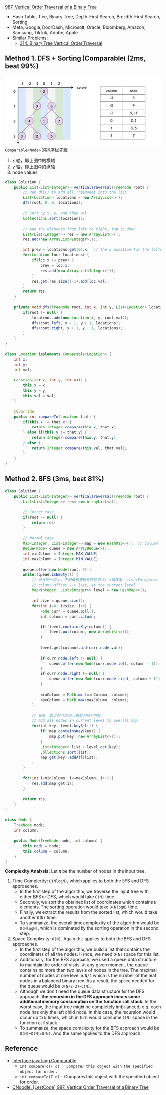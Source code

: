 [987. Vertical Order Traversal of a Binary Tree](https://leetcode.com/problems/vertical-order-traversal-of-a-binary-tree/description/)

* Hash Table, Tree, Binary Tree, Depth-First Search, Breadth-First Search, Sorting
* Meta, Google, DoorDash, Microsoft, Oracle, Bloomberg, Amazon, Samsung, TikTok, Adobe, Apple
* Similar Problems:
  * [314. Binary Tree Vertical Order Traversal](https://leetcode.com/problems/binary-tree-vertical-order-traversal/description/)


## Method 1. DFS + Sorting (Comparable) (2ms, beat 99%)
![](images/0987_nodes_partition.png)
`Comparable<Node>` 的排序优先级
1. x 轴，即上图中的横轴
2. y 轴，即上图中的纵轴
3. node values
```java
class Solution {
    public List<List<Integer>> verticalTraversal(TreeNode root) {
        // Run dfs() to add all TreeNodes into the list
        List<Location> locations = new ArrayList<>();
        dfs(root, 0, 0, locations);

        // Sort by x, y, and then val
        Collections.sort(locations);

        // Add the elements from left to right, top to down
        List<List<Integer>> res = new ArrayList<>();
        res.add(new ArrayList<Integer>());

        int prev = locations.get(0).x;  // the x position for the leftmost Location
        for(Location loc: locations) {
            if(loc.x != prev) {
                prev = loc.x;
                res.add(new ArrayList<Integer>());
            }
            res.get(res.size()-1).add(loc.val);
        }
        return res;
    }

    private void dfs(TreeNode root, int x, int y, List<Location> locations) {
        if(root != null) {
            locations.add(new Location(x, y, root.val));
            dfs(root.left, x - 1, y + 1, locations);
            dfs(root.right, x + 1, y + 1, locations);
        }
    }
}

class Location implements Comparable<Location> {
    int x;
    int y;
    int val;

    Location(int x, int y, int val) {
        this.x = x;
        this.y = y;
        this.val = val;
    }

    @Override
    public int compareTo(Location that) {
        if(this.x != that.x) {
            return Integer.compare(this.x, that.x);
        } else if(this.y != that.y) {
            return Integer.compare(this.y, that.y);
        } else {
            return Integer.compare(this.val, that.val);
        }
    }
}
```


## Method 2. BFS (3ms, beat 81%)
```java
class Solution {
    public List<List<Integer>> verticalTraversal(TreeNode root) {
        List<List<Integer>> res= new ArrayList<>();

        // Corner case
        if(root == null) {
            return res;
        }

        // Normal case
        Map<Integer, List<Integer>> map = new HashMap<>();  // Column --> list nodes in this column
        Deque<Node> queue = new ArrayDeque<>();
        int minColumn = Integer.MAX_VALUE;
        int maxColumn = Integer.MIN_VALUE;

        queue.offer(new Node(root, 0));
        while(!queue.isEmpty()) {
            // 统计同一层上，不同偏移量都有哪些节点: <偏移量, List<Integer>>
            // column offset --> list, at the current level
            Map<Integer, List<Integer>> level = new HashMap<>();

            int size = queue.size();
            for(int i=0; i<size; i++) {
                Node curr = queue.poll();
                int column = curr.column;

                if(!level.containsKey(column)) {
                    level.put(column, new ArrayList<>());
                }

                level.get(column).add(curr.node.val);

                if(curr.node.left != null) {
                    queue.offer(new Node(curr.node.left, column - 1));
                }
                if(curr.node.right != null) {
                    queue.offer(new Node(curr.node.right, column + 1));
                }

                minColumn = Math.min(minColumn, column);
                maxColumn = Math.max(maxColumn, column);
            }

            // 把每一层上的节点加入最后的HashMap
            // Add all nodes in current level to overall map
            for(int key: level.keySet()) {
                if(!map.containsKey(key)) {
                    map.put(key, new ArrayList<>());
                }
                List<Integer> list = level.get(key);
                Collections.sort(list);
                map.get(key).addAll(list);
            }
        }

        for(int i=minColumn; i<=maxColumn; i++) {
            res.add(map.get(i));
        }

        return res;
    }
}

class Node {
    TreeNode node;
    int column;

    public Node(TreeNode node, int column) {
        this.node = node;
        this.column = column;
    }
}
```
**Complexity Analysis:**
Let `N` be the number of nodes in the input tree.
1. Time Complexity: `O(NlogN)`, which applies to both the BFS and DFS approaches.
   * In the first step of the algorithm, we traverse the input tree with either BFS or DFS, which would take `O(N)` time.
   * Secondly, we sort the obtained list of coordinates which contains `N` elements. The sorting operation would take `O(NlogN)` time.
   * Finally, we extract the results from the sorted list, which would take another `O(N)` time.
   * To summarize, the overall time complexity of the algorithm would be `O(NlogN)`, which is dominated by the sorting operation in the second step.
2. Space Complexity: `O(N)`. Again this applies to both the BFS and DFS approaches.
   * In the first step of the algorithm, we build a list that contains the coordinates of all the nodes. Hence, we need `O(N)` space for this list.
   * Additionally, for the BFS approach, we used a queue data structure to maintain the order of visits. At any given moment, the queue contains no more than two levels of nodes in the tree. The maximal number of nodes at one level is `N/2` which is the number of the leaf nodes in a balanced binary tree. As a result, the space needed for the queue would be `O(N/2⋅2)=O(N)`.
   * Although we don't need the queue data structure for the DFS approach, **the recursion in the DFS approach incurs some additional memory consumption on the function call stack**. In the worst case, the input tree might be completely imbalanced, e.g. each node has only the left child node. In this case, the recursion would occur up to `N` times, which in turn would consume `O(N)` space in the function call stack.
   * To summarize, the space complexity for the BFS approach would be `O(N)+O(N)=O(N)`. And the same applies to the DFS approach.


## Reference
* [Interface java.lang.Comparable<T>](https://docs.oracle.com/en/java/javase/17/docs/api/java.base/java/lang/Comparable.html)
  * `int compareTo(T o) : Compares this object with the specified object for order.`
  * `int compareTo(T o)` - Compares this object with the specified object for order.
* [CNoodle: [LeetCode] 987. Vertical Order Traversal of a Binary Tree](https://www.cnblogs.com/cnoodle/p/12881028.html)